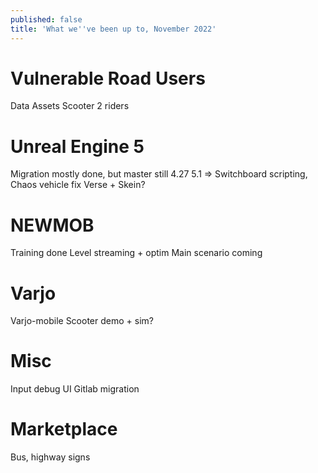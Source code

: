 ```yaml
---
published: false
title: 'What we''ve been up to, November 2022'
---
```

# Vulnerable Road Users

Data Assets
Scooter 2 riders

# Unreal Engine 5

Migration mostly done, but master still 4.27
5.1 => Switchboard scripting, Chaos vehicle fix
Verse + Skein?

# NEWMOB

Training done
Level streaming + optim
Main scenario coming

# Varjo

Varjo-mobile
Scooter demo + sim?

# Misc

Input debug UI
Gitlab migration

# Marketplace

Bus, highway signs